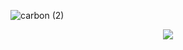 ![carbon (2)](https://github.com/daphnevilhar/daphnevilhar/assets/122536567/c7caeaec-094c-49b6-907a-93054cce4a62)

<div align=center>
  <a href="https://www.linkedin.com/in/daphnevilhar/"><img src="https://img.shields.io/badge/LinkedIn-0077B5?style=for-the-badge&logo=linkedin&logoColor=white"></a>
</div>
